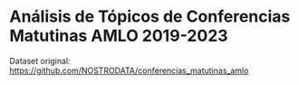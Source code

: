 # Análisis de Tópicos de Conferencias Matutinas AMLO 2019-2023

Dataset original: https://github.com/NOSTRODATA/conferencias_matutinas_amlo
